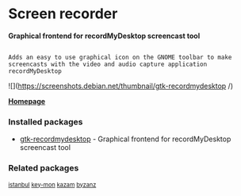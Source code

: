 # Screen recorder

__Graphical frontend for recordMyDesktop screencast tool__

```

Adds an easy to use graphical icon on the GNOME toolbar to make
screencasts with the video and audio capture application recordMyDesktop

```

![](https://screenshots.debian.net/thumbnail/gtk-recordmydesktop /)


 **[Homepage](http://recordmydesktop.sourceforge.net)**

### Installed packages

* [gtk-recordmydesktop](https://packages.debian.org/jessie/gtk-recordmydesktop) - Graphical frontend for recordMyDesktop screencast tool

### Related packages

<sub> [istanbul](https://packages.debian.org/jessie/istanbul) [key-mon](https://packages.debian.org/jessie/key-mon) [kazam](https://packages.debian.org/jessie/kazam) [byzanz](https://packages.debian.org/jessie/byzanz)  </sub>

